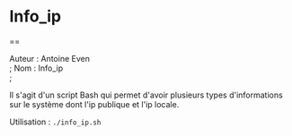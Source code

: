 # Info_ip
==

Auteur : Antoine Even<br>;
Nom : Info_ip<br>;

Il s'agit d'un script Bash qui permet d'avoir plusieurs types d'informations sur le système
dont l'ip publique et l'ip locale. 

Utilisation :
<code>./info_ip.sh</code>

